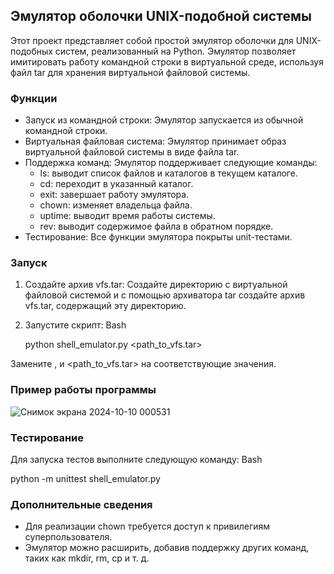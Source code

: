 ## Эмулятор оболочки UNIX-подобной системы

Этот проект представляет собой простой эмулятор оболочки для UNIX-подобных систем, реализованный на Python. Эмулятор позволяет имитировать работу командной строки в виртуальной среде, используя файл tar для хранения виртуальной файловой системы.

### Функции

* Запуск из командной строки:  Эмулятор запускается из обычной командной строки.
* Виртуальная файловая система:  Эмулятор принимает образ виртуальной файловой системы в виде файла tar.
* Поддержка команд:  Эмулятор поддерживает следующие команды:
    * ls: выводит список файлов и каталогов в текущем каталоге.
    * cd: переходит в указанный каталог.
    * exit: завершает работу эмулятора.
    * chown: изменяет владельца файла.
    * uptime: выводит время работы системы.
    * rev: выводит содержимое файла в обратном порядке.
* Тестирование:  Все функции эмулятора покрыты unit-тестами.

### Запуск

1. Создайте архив vfs.tar: 
   Создайте директорию с виртуальной файловой системой и с помощью архиватора tar создайте архив vfs.tar, содержащий эту директорию.
2. Запустите скрипт:
Bash

   python shell_emulator.py <username> <hostname> <path_to_vfs.tar>
   
Замените <username>, <hostname> и <path_to_vfs.tar> на соответствующие значения.

### Пример работы программы

![Снимок экрана 2024-10-10 000531](https://github.com/user-attachments/assets/3152bcb0-f412-40fc-a9eb-38825aef2467)

### Тестирование

Для запуска тестов выполните следующую команду:
Bash

python -m unittest shell_emulator.py

### Дополнительные сведения

* Для реализации chown требуется доступ к привилегиям суперпользователя.
* Эмулятор можно расширить, добавив поддержку других команд, таких как mkdir, rm, cp и т. д.
